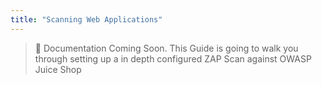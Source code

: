 ```yaml
---
title: "Scanning Web Applications"
---
```


> 🔧 Documentation Coming Soon. This Guide is going to walk you through setting up a in depth configured ZAP Scan against OWASP Juice Shop
